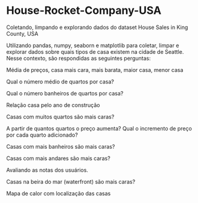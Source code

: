 # House-Rocket-Company-USA
Coletando, limpando e explorando dados do dataset House Sales in King County, USA

Utilizando pandas, numpy, seaborn e matplotlib para coletar, limpar e explorar dados sobre quais tipos de casa existem na cidade de Seattle. Nesse contexto, são respondidas as seguintes perguntas:

Média de preços, casa mais cara, mais barata, maior casa, menor casa

Qual o número médio de quartos por casa?

Qual o número banheiros de quartos por casa?

Relação casa pelo ano de construção

Casas com muitos quartos são mais caras?

A partir de quantos quartos o preço aumenta? Qual o incremento de preço por cada quarto adicionado?

Casas com mais banheiros são mais caras?

Casas com mais andares são mais caras?

Avaliando as notas dos usuários.

Casas na beira do mar (waterfront) são mais caras?

Mapa de calor com localização das casas
